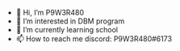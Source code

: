 - 👋 Hi, I’m P9W3R480
- 👀 I’m interested in DBM program
- 🌱 I’m currently learning school
- 📫 How to reach me discord: P9W3R480#6173
